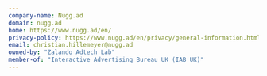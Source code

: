 ```yaml
---
company-name: Nugg.ad
domain: nugg.ad
home: https://www.nugg.ad/en/
privacy-policy: https://www.nugg.ad/en/privacy/general-information.html
email: christian.hillemeyer@nugg.ad
owned-by: "Zalando Adtech Lab"
member-of: "Interactive Advertising Bureau UK (IAB UK)"
---
```




